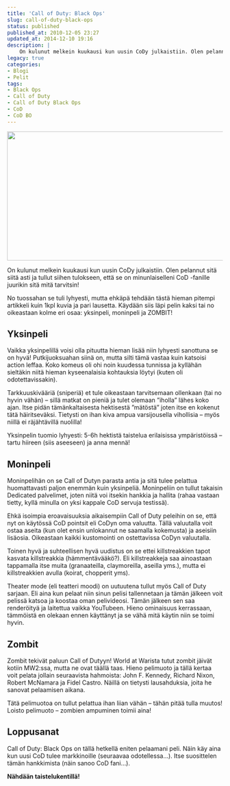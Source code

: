 ```yaml
---
title: 'Call of Duty: Black Ops'
slug: call-of-duty-black-ops
status: published
published_at: 2010-12-05 23:27
updated_at: 2014-12-10 19:16
description: |
    On kulunut melkein kuukausi kun uusin CoDy julkaistiin. Olen pelannut sitä siitä asti ja tullut siihen tulokseen, että se on minunlaiselleni CoD -fanille juurikin sitä mitä tarvitsin!
legacy: true
categories:
- Blogi
- Pelit
tags:
- Black Ops
- Call of Duty
- Call of Duty Black Ops
- CoD
- CoD BO
---
```


<p style="text-align: center;"><img loading="lazy" decoding="async" class="aligncenter size-full wp-image-1596" title="call-of-duty-black-ops" src="https://cdn.markokaartinen.net/uploads/2010/12/call-of-duty-black-ops.png" alt="" width="550" height="301" srcset="https://cdn.markokaartinen.net/uploads/2010/12/call-of-duty-black-ops.png 786w, https://cdn.markokaartinen.net/uploads/2010/12/call-of-duty-black-ops-600x328.png 600w" sizes="(max-width: 550px) 100vw, 550px" /></p>
<p>On kulunut melkein kuukausi kun uusin CoDy julkaistiin. Olen pelannut sitä siitä asti ja tullut siihen tulokseen, että se on minunlaiselleni CoD -fanille juurikin sitä mitä tarvitsin!</p>
<p><!--more--></p>
<p>No tuossahan se tuli lyhyesti, mutta ehkäpä tehdään tästä hieman pitempi artikkeli kuin 1kpl kuvia ja pari lausetta. Käydään siis läpi pelin kaksi tai no oikeastaan kolme eri osaa: yksinpeli, moninpeli ja ZOMBIT!</p>
<h2>Yksinpeli</h2>
<p>Vaikka yksinpelillä voisi olla pituutta hieman lisää niin lyhyesti sanottuna se on hyvä! Putkijuoksuahan siinä on, mutta silti tämä vastaa kuin katsoisi action leffaa. Koko komeus oli ohi noin kuudessa tunnissa ja kyllähän sieltäkin niitä hieman kyseenalaisia kohtauksia löytyi (kuten oli odotettavissakin).</p>
<p>Tarkkuuskivääriä (sniperiä) et tule oikeastaan tarvitsemaan ollenkaan (tai no hyvin vähän) &#8211; sillä matkat on pieniä ja tulet olemaan &#8221;iholla&#8221; lähes koko ajan. Itse pidän tämänkaltaisesta hektisestä &#8221;mätöstä&#8221; joten itse en kokenut tätä häiritseväksi. Tietysti on ihan kiva ampua varsijousella vihollisia &#8211; myös niillä ei räjähtävillä nuolilla!</p>
<p>Yksinpelin tuomio lyhyesti: 5-6h hektistä taistelua erilaisissa ympäristöissä &#8211; tartu hiireen (siis aseeseen) ja anna mennä!</p>
<h2>Moninpeli</h2>
<p>Moninpelihän on se Call of Dutyn parasta antia ja sitä tulee pelattua huomattavasti paljon enemmän kuin yksinpeliä. Moninpeliin on tullut takaisin Dedicated palvelimet, joten niitä voi itsekin hankkia ja hallita (rahaa vastaan tietty, kyllä minulla on yksi kappale CoD servuja testissä).</p>
<p>Ehkä isoimpia eroavaisuuksia aikaisempiin Call of Duty peleihin on se, että nyt on käytössä CoD pointsit eli CoDyn oma valuutta. Tällä valuutalla voit ostaa aseita (kun olet ensin unlokannut ne saamalla kokemusta) ja aseisiin lisäosia. Oikeastaan kaikki kustomointi on ostettavissa CoDyn valuutalla.</p>
<p>Toinen hyvä ja suhteellisen hyvä uudistus on se ettei killstreakkien tapot kasvata killstreakkia (hämmentävääkö?). Eli killstreakkeja saa ainoastaan tappamalla itse muita (granaateilla, claymoreilla, aseilla yms.), mutta ei killstreakkien avulla (koirat, chopperit yms).</p>
<p>Theater mode (eli teatteri moodi) on uutuutena tullut myös Call of Duty sarjaan. Eli aina kun pelaat niin sinun pelisi tallennetaan ja tämän jälkeen voit pelissä katsoa ja koostaa oman pelivideosi. Tämän jälkeen sen saa renderöityä ja laitettua vaikka YouTubeen. Hieno ominaisuus kerrassaan, tämmöistä en olekaan ennen käyttänyt ja se vähä mitä käytin niin se toimi hyvin.</p>
<h2>Zombit</h2>
<p>Zombit tekivät paluun Call of Dutyyn! World at Warista tutut zombit jäivät kotiin MW2:ssa, mutta ne ovat täällä taas. Hieno pelimuoto ja tällä kertaa voit pelata jollain seuraavista hahmoista: John F. Kennedy, Richard Nixon, Robert McNamara ja Fidel Castro. Näillä on tietysti lausahduksia, joita he sanovat pelaamisen aikana.</p>
<p>Tätä pelimuotoa on tullut pelattua ihan liian vähän &#8211; tähän pitää tulla muutos! Loisto pelimuoto &#8211; zombien ampuminen toimii aina!</p>
<h2>Loppusanat</h2>
<p>Call of Duty: Black Ops on tällä hetkellä eniten pelaamani peli. Näin käy aina kun uusi CoD tulee markkinoille (seuraavaa odotellessa&#8230;). Itse suosittelen tämän hankkimista (näin sanoo CoD fani&#8230;).</p>
<p><strong>Nähdään taistelukentillä!</strong></p>